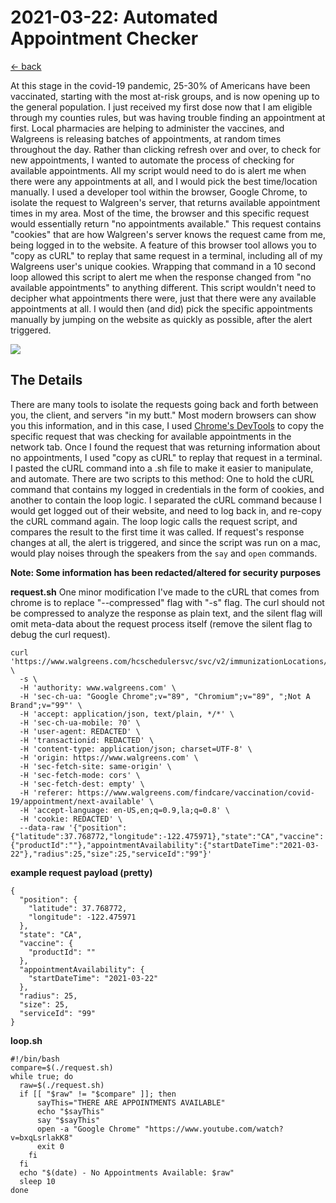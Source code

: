 
# 2021-03-22: Automated Appointment Checker
[<- back](../README.md)

At this stage in the covid-19 pandemic, 25-30% of Americans have been vaccinated, starting with the most at-risk groups, and is now opening up to the general population. I just received my first dose now that I am eligible through my counties rules, but was having trouble finding an appointment at first. Local pharmacies are helping to administer the vaccines, and Walgreens is releasing batches of appointments, at random times throughout the day. Rather than clicking refresh over and over, to check for new appointments, I wanted to automate the process of checking for available appointments. All my script would need to do is alert me when there were any appointments at all, and I would pick the best time/location manually. I used a developer tool within the browser, Google Chrome, to isolate the request to Walgreen's server, that returns available appointment times in my area. Most of the time, the browser and this specific request would essentially return "no appointments available." This request contains "cookies" that are how Walgreen's server knows the request came from me, being logged in to the website. A feature of this browser tool allows you to "copy as cURL" to replay that same request in a terminal, including all of my Walgreens user's unique cookies. Wrapping that command in a 10 second loop allowed this script to alert me when the response changed from "no available appointments" to anything different. This script wouldn't need to decipher what appointments there were, just that there were any available appointments at all. I would then (and did) pick the specific appointments manually by jumping on the website as quickly as possible, after the alert triggered.

<img src="https://i.imgur.com/E8zUbob.gif">

## The Details

There are many tools to isolate the requests going back and forth between you, the client, and servers "in my butt." Most modern browsers can show you this information, and in this case, I used [Chrome's DevTools](https://developers.google.com/web/tools/chrome-devtools) to copy the specific request that was checking for available appointments in the network tab. Once I found the request that was returning information about no appointments, I used "copy as cURL" to replay that request in a terminal. I pasted the cURL command into a .sh file to make it easier to manipulate, and automate. There are two scripts to this method: One to hold the cURL command that contains my logged in credentials in the form of cookies, and another to contain the loop logic. I separated the cURL command because I would get logged out of their website, and need to log back in, and re-copy the cURL command again. The loop logic calls the request script, and compares the result to the first time it was called. If request's response changes at all, the alert is triggered, and since the script was run on a mac, would play noises through the speakers from the `say` and `open` commands.

**Note: Some information has been redacted/altered for security purposes**

**request.sh**
One minor modification I've made to the cURL that comes from chrome is to replace "--compressed" flag with "-s" flag. The curl should not be compressed to analyze the response as plain text, and the silent flag will omit meta-data about the request process itself (remove the silent flag to debug the curl request).  

```
curl 'https://www.walgreens.com/hcschedulersvc/svc/v2/immunizationLocations/timeslots' \
  -s \
  -H 'authority: www.walgreens.com' \
  -H 'sec-ch-ua: "Google Chrome";v="89", "Chromium";v="89", ";Not A Brand";v="99"' \
  -H 'accept: application/json, text/plain, */*' \
  -H 'sec-ch-ua-mobile: ?0' \
  -H 'user-agent: REDACTED' \
  -H 'transactionid: REDACTED' \
  -H 'content-type: application/json; charset=UTF-8' \
  -H 'origin: https://www.walgreens.com' \
  -H 'sec-fetch-site: same-origin' \
  -H 'sec-fetch-mode: cors' \
  -H 'sec-fetch-dest: empty' \
  -H 'referer: https://www.walgreens.com/findcare/vaccination/covid-19/appointment/next-available' \
  -H 'accept-language: en-US,en;q=0.9,la;q=0.8' \
  -H 'cookie: REDACTED' \
  --data-raw '{"position":{"latitude":37.768772,"longitude":-122.475971},"state":"CA","vaccine":{"productId":""},"appointmentAvailability":{"startDateTime":"2021-03-22"},"radius":25,"size":25,"serviceId":"99"}'
```

**example request payload (pretty)**
```
{
  "position": {
    "latitude": 37.768772,
    "longitude": -122.475971
  },
  "state": "CA",
  "vaccine": {
    "productId": ""
  },
  "appointmentAvailability": {
    "startDateTime": "2021-03-22"
  },
  "radius": 25,
  "size": 25,
  "serviceId": "99"
}
```


**loop.sh**

```
#!/bin/bash
compare=$(./request.sh)
while true; do
  raw=$(./request.sh)
  if [[ "$raw" != "$compare" ]]; then
      sayThis="THERE ARE APPOINTMENTS AVAILABLE"
      echo "$sayThis"
      say "$sayThis"
      open -a "Google Chrome" "https://www.youtube.com/watch?v=bxqLsrlakK8"
      exit 0
    fi
  fi
  echo "$(date) - No Appointments Available: $raw"
  sleep 10
done
```

